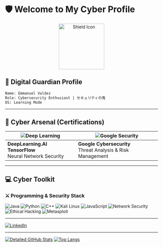 # 🛡️ Welcome to My Cyber Profile

<p align="center">
  <img src="https://img.icons8.com/nolan/96/shield.png" alt="Shield Icon" width="150">
</p>

## 🔐 Digital Guardian Profile

```bash
Name: Emmanuel Valdez
Role: Cybersecurity Enthusiast | セキュリティの鬼
OS: Learning Mode
```
  
---

## 🎯 Cyber Arsenal (Certifications)

| ![Deep Learning](https://img.shields.io/badge/-AI%20Defense%20Specialist-00ff00?style=flat&logo=tensorflow&logoColor=black) | ![Google Security](https://img.shields.io/badge/-Google%20Cyber%20Ops-00ff00?style=flat&logo=google&logoColor=white) |
|-----------------------------------------------------------------------------------------------------------------------------|----------------------------------------------------------------------------------------------------------------------|
| **DeepLearning.AI TensorFlow**<br>Neural Network Security                                                                   | **Google Cybersecurity**<br>Threat Analysis & Risk Management                                                       |

---

## 💻 Cyber Toolkit

### ⚔️ Programming & Security Stack

![Java](https://img.shields.io/badge/Java-ED8B00?style=for-the-badge&logo=openjdk&logoColor=white)
![Python](https://img.shields.io/badge/Python-FFD43B?style=for-the-badge&logo=python&logoColor=blue)
![C++](https://img.shields.io/badge/C%2B%2B-00599C?style=for-the-badge&logo=c%2B%2B&logoColor=white)
![Kali Linux](https://img.shields.io/badge/Kali_Linux-557C94?style=for-the-badge&logo=kali-linux&logoColor=white)
![JavaScript](https://img.shields.io/badge/JavaScript-F7DF1E?style=for-the-badge&logo=javascript&logoColor=black)
![Network Security](https://img.shields.io/badge/Network_Security-4B32C3?style=for-the-badge&logo=network-attachment-storage&logoColor=white)
![Ethical Hacking](https://img.shields.io/badge/Ethical_Hacking-000000?style=for-the-badge&logo=hatenabookmark&logoColor=white)
![Metasploit](https://img.shields.io/badge/Metasploit-252525?style=for-the-badge&logo=metasploit&logoColor=white)

---

[![LinkedIn](https://img.shields.io/badge/-CONNECT%20ON%20LINKEDIN-0A66C2?style=for-the-badge&logo=linkedin&logoColor=white)](https://www.linkedin.com/in/kevin-emmanuel-valdez-vanderas-50786a292)

---

[![Detailed GitHub Stats](https://github-readme-stats.vercel.app/api?username=kvnvndrs&show_icons=true&theme=radical&count_private=true&hide=stars,contribs&line_height=24&custom_title=My%20GitHub%20Statistics)](https://github.com/anuraghazra/github-readme-stats)
[![Top Langs](https://github-readme-stats.vercel.app/api/top-langs/?username=kvnvndrs&layout=compact&theme=dark&hide_border=true&bg_color=0D1117)](https://github.com/anuraghazra/github-readme-stats)
